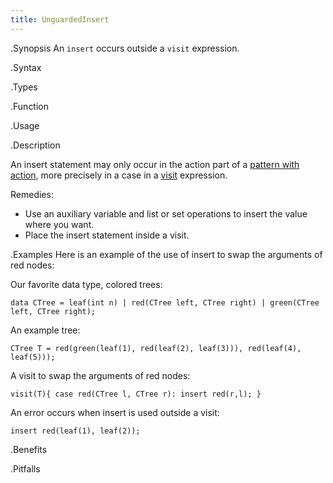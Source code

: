 ```yaml
---
title: UnguardedInsert
---
```


.Synopsis
An `insert` occurs outside a `visit` expression.

.Syntax

.Types

.Function
       
.Usage

.Description

An insert statement may only occur in the action part of a [pattern with action]((Rascal:PatternWithAction)), 
more precisely in a case in a 
[visit]((Rascal:Expressions-Visit)) expression. 

Remedies:

*  Use an auxiliary variable and list or set operations to insert the value where you want.
*  Place the insert statement inside a visit.

.Examples
Here is an example of the use of insert to swap the arguments of red nodes:

Our favorite data type, colored trees:
```rascal-shell,error
data CTree = leaf(int n) | red(CTree left, CTree right) | green(CTree left, CTree right);
```
An example tree:
```rascal-shell,continue,error
CTree T = red(green(leaf(1), red(leaf(2), leaf(3))), red(leaf(4), leaf(5)));
```
A visit to swap the arguments of red nodes:
```rascal-shell,continue,error
visit(T){ case red(CTree l, CTree r): insert red(r,l); }
```
An error occurs when insert is used outside a visit:
```rascal-shell,continue,error
insert red(leaf(1), leaf(2));
```

.Benefits

.Pitfalls

